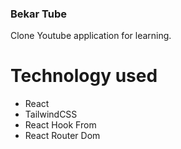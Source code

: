 ### Bekar Tube

Clone Youtube application for learning.

# Technology used
 - React
 - TailwindCSS
 - React Hook From
 - React Router Dom
   
